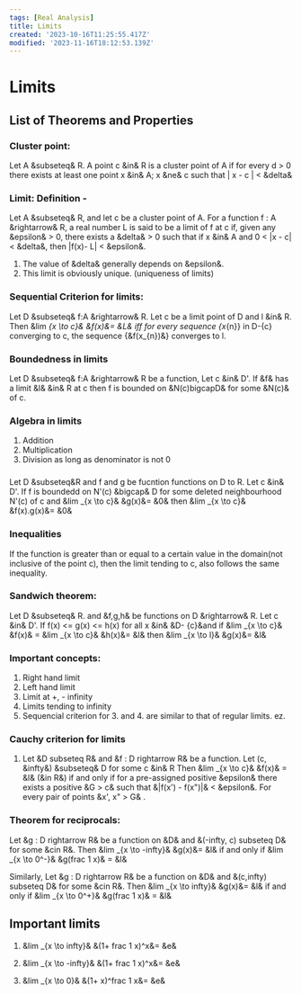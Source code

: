 ```yaml
---
tags: [Real Analysis]
title: Limits
created: '2023-10-16T11:25:55.417Z'
modified: '2023-11-16T18:12:53.139Z'
---
```


# Limits 
## List of Theorems and Properties
### Cluster point:
Let A &subseteq& R. A point c &in& R is a cluster point of A if for every d > 0 there exists at least one point x &in& A; x &ne& c such that | x - c | < &delta&

### Limit: Definition -
Let A &subseteq& R, and let c be a cluster point of A. For a function f : A &rightarrow& R, a real number L is said to be a limit of f at c if, given any &epsilon& > 0, there exists a &delta& > 0 such that if x &in& A and 0 < |x - c| < &delta&, then |f(x)- L| < &epsilon&.
1. The value of &delta& generally depends on &epsilon&.
2. This limit is obviously unique. (uniqueness of limits)

### Sequential Criterion for limits:
Let D &subseteq& f:A &rightarrow& R. Let c be a limit point of D and l &in& R. Then &lim _{x \to c}& &f(x)&= &L& iff for every sequence {x_{n}} in D-{c} converging to c, the sequence {&f(x_{n})&} converges to l.

### Boundedness in limits
Let D &subseteq& f:A &rightarrow& R be a function, Let c &in& D'. If &f& has a limit &l& &in& R at c then f is bounded on &N(c)bigcapD& for some &N(c)& of c.

### Algebra in limits
1. Addition
2. Multiplication
3. Division as long as denominator is not 0

###
Let D &subseteq&R and f and g be fucntion functions on D to R. Let
c &in& D'. If f is boundedd on N'(c) &bigcap& D for some deleted neighbourhood 
N'(c) of c and &lim _{x \to c}& &g(x)&= &0& then &lim _{x \to c}& &f(x).g(x)&= &0& 

### Inequalities
If the function is greater than or equal to a certain value in the domain(not inclusive of the point c), then the limit tending to c, also follows the same inequality.

### Sandwich theorem:
Let D &subseteq& R. and &f,g,h& be functions on D &rightarrow& R. Let c &in& D'. 
If f(x) <=  g(x) <= h(x) for all x &in& &D- {c}&and if &lim _{x \to c}& &f(x)& = &lim _{x \to c}& &h(x)&= &l& then &lim _{x \to l}& &g(x)&= &l&

### Important concepts:
1. Right hand limit
2. Left hand limit
3. Limit at +, - infinity
4. Limits tending to infinity
5. Sequencial criterion for 3. and 4. are similar to that of regular limits.
ez.

### Cauchy criterion for limits
1. Let &D subseteq R& and &f : D rightarrow R& be a function. Let (c, &infty&) &subseteq& D for some c &in& R Then &lim _{x \to c}& &f(x)& = &l& (&in R&) if and only if for a pre-assigned positive &epsilon& there exists a positive &G > c& such that &|f(x') - f(x")|& < &epsilon&. For every pair of points &x', x" > G& . 

### Theorem for reciprocals:
Let &g : D rightarrow R& be a function on &D& and &(-infty, c) subseteq D& 
for some &cin R&. 
Then &lim _{x \to -infty}& &g(x)&= &l& if and only if &lim _{x \to 0^-}& &g(frac 1 x)& = &l&   

Similarly,
Let &g : D rightarrow R& be a function on &D& and &(c,infty) subseteq D& 
for some &cin R&. 
Then &lim _{x \to infty}& &g(x)&= &l& if and only if &lim _{x \to 0^+}& &g(frac 1 x)& = &l& 


## Important limits

1. &lim _{x \to infty}& &(1+ frac 1 x)^x&= &e&

2. &lim _{x \to -infty}& &(1+ frac 1 x)^x&= &e&

3. &lim _{x \to 0}& &(1+ x)^frac 1 x&= &e&


